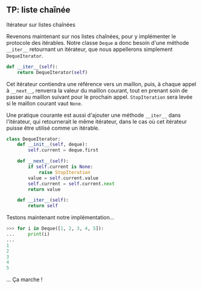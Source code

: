## TP: liste chaînée

Itérateur sur listes chaînées

Revenons maintenant sur nos listes chaînées, pour y implémenter le protocole des itérables.
Notre classe `Deque` a donc besoin d'une méthode `__iter__` retournant un itérateur, que nous appellerons simplement `DequeIterator`.

```python
def __iter__(self):
    return DequeIterator(self)
```

Cet itérateur contiendra une référence vers un maillon, puis, à chaque appel à `__next__`, renverra la valeur du maillon courant, tout en prenant soin de passer au maillon suivant pour le prochain appel. `StopIteration` sera levée si le maillon courant vaut `None`.

Une pratique courante est aussi d'ajouter une méthode `__iter__` dans l'itérateur, qui retournerait le même itérateur, dans le cas où cet itérateur puisse être utilisé comme un itérable.

```python
class DequeIterator:
    def __init__(self, deque):
        self.current = deque.first

    def __next__(self):
        if self.current is None:
            raise StopIteration
        value = self.current.value
        self.current = self.current.next
        return value

    def __iter__(self):
        return self
```

Testons maintenant notre implémentation…

```python
>>> for i in Deque([1, 2, 3, 4, 5]):
...     print(i)
...
1
2
3
4
5
```

… Ça marche !
